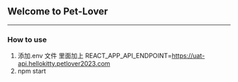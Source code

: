 ## Welcome to Pet-Lover

-----------------------------------------------------------------------

### How to use

1. 添加.env 文件 里面加上 REACT_APP_API_ENDPOINT=https://uat-api.hellokitty.petlover2023.com
2. npm start  